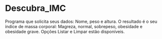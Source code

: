 # Descubra_IMC
Programa que solicita seus dados: Nome, peso e altura. O resultado é o seu índice de massa corporal: Magreza, normal, sobrepeso, obesidade e obesidade grave.
Opções Listar e Limpar estão disponíveis.
